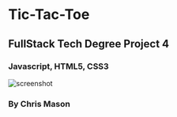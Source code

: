 # Tic-Tac-Toe
## FullStack Tech Degree Project 4

### Javascript, HTML5, CSS3

![screenshot](https://user-images.githubusercontent.com/15713718/32409617-24061fbe-c1a7-11e7-8735-46eba3c2a7de.png)

### By Chris Mason

